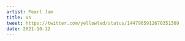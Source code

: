 ```yaml
---
artist: Pearl Jam
title: Vs
tweet: https://twitter.com/yellowled/status/1447965912670351369
date: 2021-10-12
---
```

